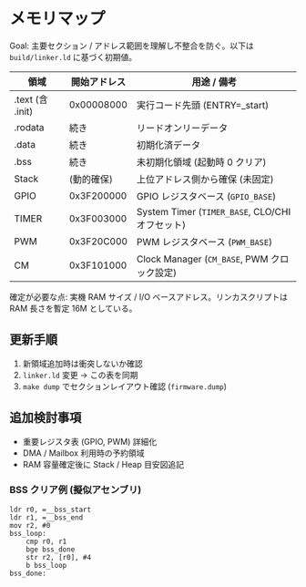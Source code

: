 # メモリマップ

Goal: 主要セクション / アドレス範囲を理解し不整合を防ぐ。以下は `build/linker.ld` に基づく初期値。

| 領域 | 開始アドレス | 用途 / 備考 |
|------|--------------|-------------|
| .text (含 .init) | 0x00008000 | 実行コード先頭 (ENTRY=_start) |
| .rodata | 続き | リードオンリーデータ |
| .data | 続き | 初期化済データ |
| .bss  | 続き | 未初期化領域 (起動時 0 クリア) |
| Stack | (動的確保) | 上位アドレス側から確保 (未固定) |
| GPIO  | 0x3F200000 | GPIO レジスタベース (`GPIO_BASE`) |
| TIMER | 0x3F003000 | System Timer (`TIMER_BASE`, CLO/CHI オフセット) |
| PWM   | 0x3F20C000 | PWM レジスタベース (`PWM_BASE`) |
| CM    | 0x3F101000 | Clock Manager (`CM_BASE`, PWM クロック設定) |

確定が必要な点: 実機 RAM サイズ / I/O ベースアドレス。リンカスクリプトは RAM 長さを暫定 16M としている。

## 更新手順

1. 新領域追加時は衝突しないか確認
2. `linker.ld` 変更 → この表を同期
3. `make dump` でセクションレイアウト確認 (`firmware.dump`)

## 追加検討事項

- 重要レジスタ表 (GPIO, PWM) 詳細化
- DMA / Mailbox 利用時の予約領域
- RAM 容量確定後に Stack / Heap 目安図追記

### BSS クリア例 (擬似アセンブリ)

```arm
ldr r0, =__bss_start
ldr r1, =__bss_end
mov r2, #0
bss_loop:
	cmp r0, r1
	bge bss_done
	str r2, [r0], #4
	b bss_loop
bss_done:
```
